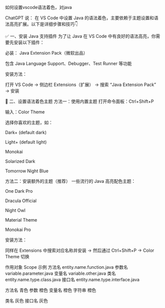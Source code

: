 

如何设置vscode语法着色，对java


ChatGPT 说：
在 VS Code 中设置 Java 的语法着色，主要依赖于主题设置和语法高亮扩展。以下是详细步骤和技巧👇

✅ 一、安装 Java 支持插件
为了让 Java 在 VS Code 中有良好的语法高亮，你需要先安装以下插件：

必装：
Java Extension Pack（微软出品）

包含 Java Language Support、Debugger、Test Runner 等功能

安装方法：

打开 VS Code → 侧边栏 Extensions（扩展） → 搜索 “Java Extension Pack” → 安装

🎨 二、设置语法着色主题
方法一：使用内置主题
打开命令面板：Ctrl+Shift+P

输入：Color Theme

选择你喜欢的主题，如：

Dark+ (default dark)

Light+ (default light)

Monokai

Solarized Dark

Tomorrow Night Blue

方法二：安装额外的主题（推荐）
一些流行的 Java 高亮配色主题：

One Dark Pro

Dracula Official

Night Owl

Material Theme

Monokai Pro

安装方法：

同样在 Extensions 中搜索对应名称并安装 → 然后通过 Ctrl+Shift+P → Color Theme 切换





作用对象	Scope 示例
方法名	entity.name.function.java
参数名	variable.parameter.java
变量名	variable.other.java
类名	entity.name.type.class.java
接口名	entity.name.type.interface.java



方法名  青色
参数  橙色
变量名  橙色
字符串  橙色


类名 灰色
接口名 灰色
